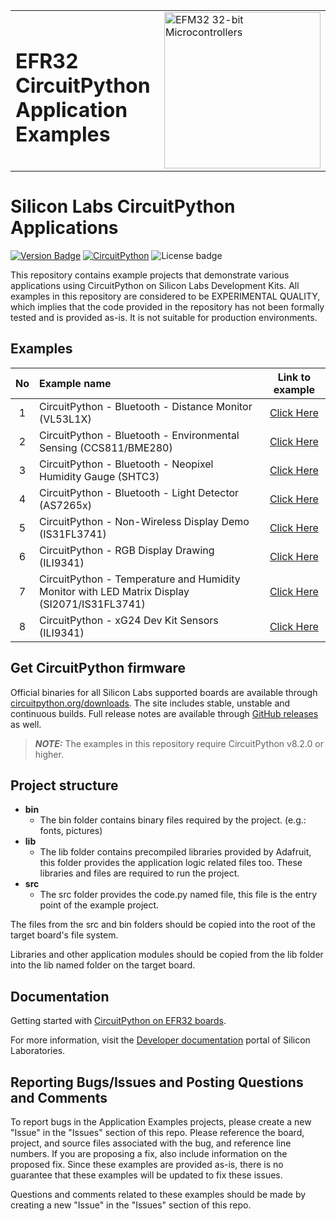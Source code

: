 <table border="0">
  <tr>
    <td align="left" valign="middle">
    <h1>EFR32 CircuitPython Application Examples</h1>
  </td>
  <td align="left" valign="middle">
    <a href="https://www.silabs.com/wireless/bluetooth">
      <img src="http://pages.silabs.com/rs/634-SLU-379/images/WGX-transparent.png"  title="Silicon Labs Wireless Gecko MCUs" alt="EFM32 32-bit Microcontrollers" width="250"/>
    </a>
  </td>
  </tr>
</table>

# Silicon Labs CircuitPython Applications #

[![Version Badge](https://img.shields.io/badge/-v1.2.0-green)](https://github.com/SiliconLabs/circuitpython_applications/releases)
[![CircuitPython](https://img.shields.io/badge/CircuitPython-v8.2.0+-green)](https://circuitpython.org/downloads?q=silabs)
![License badge](https://img.shields.io/badge/License-Zlib-green)

This repository contains example projects that demonstrate various applications using CircuitPython on Silicon Labs Development Kits.
All examples in this repository are considered to be EXPERIMENTAL QUALITY, which implies that the code provided in the repository has not been formally tested and is provided as-is. It is not suitable for production environments.

## Examples ##

| No | Example name | Link to example |
|:--:|:-------------|:---------------:|
|  1 | CircuitPython - Bluetooth - Distance Monitor (VL53L1X) | [Click Here](./cp_bluetooth_distance_monitor)|
|  2 | CircuitPython - Bluetooth - Environmental Sensing (CCS811/BME280) | [Click Here](./cp_bluetooth_environmental_sensing) |
|  3 | CircuitPython - Bluetooth - Neopixel Humidity Gauge (SHTC3) | [Click Here](./cp_bluetooth_neopixel_humidity_gauge) |
|  4 | CircuitPython - Bluetooth - Light Detector (AS7265x) | [Click Here](./cp_bluetooth_light_detector) |
|  5 | CircuitPython - Non-Wireless Display Demo (IS31FL3741) | [Click Here](./cp_non_wireless_display_demo) |
|  6 | CircuitPython - RGB Display Drawing (ILI9341) | [Click Here](./cp_rgb_display_drawing_ili9341) |
|  7 | CircuitPython - Temperature and Humidity Monitor with LED Matrix Display (SI2071/IS31FL3741) | [Click Here](./cp_temperature_and_humidty_monitor) |
|  8 | CircuitPython - xG24 Dev Kit Sensors (ILI9341) | [Click Here](./cp_xg24_dev_kit_sensors) |


## Get CircuitPython firmware ##

Official binaries for all Silicon Labs supported boards are available through
[circuitpython.org/downloads](https://circuitpython.org/downloads?q=silabs). The site includes stable, unstable and
continuous builds. Full release notes are available through
[GitHub releases](https://github.com/adafruit/circuitpython/releases) as well.


> **_NOTE:_** The examples in this repository require CircuitPython v8.2.0 or higher.


## Project structure

* **bin**
  * The bin folder contains binary files required by the project. (e.g.: fonts, pictures)
* **lib**
  * The lib folder contains precompiled libraries provided by Adafruit, this folder provides the application logic related files too. These libraries and files are required to run the project.
* **src**
  * The src folder provides the code.py named file, this file is the entry point of the example project.

The files from the src and bin folders should be copied into the root of the target board's file system. 

Libraries and other application modules should be copied from the lib folder into the lib named folder on the target board.

## Documentation ##

Getting started with [CircuitPython on EFR32 boards](doc/running_circuitpython.md).

For more information, visit the [Developer documentation](https://docs.silabs.com/application-examples/latest/) portal of Silicon Laboratories.

## Reporting Bugs/Issues and Posting Questions and Comments ##

To report bugs in the Application Examples projects, please create a new "Issue" in the "Issues" section of this repo. Please reference the board, project, and source files associated with the bug, and reference line numbers. If you are proposing a fix, also include information on the proposed fix. Since these examples are provided as-is, there is no guarantee that these examples will be updated to fix these issues.

Questions and comments related to these examples should be made by creating a new "Issue" in the "Issues" section of this repo.
